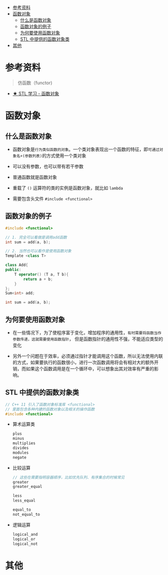 - [参考资料](#参考资料)
- [函数对象](#函数对象)
  - [什么是函数对象](#什么是函数对象)
  - [函数对象的例子](#函数对象的例子)
  - [为何要使用函数对象](#为何要使用函数对象)
  - [STL 中提供的函数对象类](#stl-中提供的函数对象类)
- [其他](#其他)

# 参考资料

> 仿函数（functor)

- [★ STL 学习 - 函数对象](https://www.cnblogs.com/gr-nick/p/3973137.html)

# 函数对象

## 什么是函数对象

- 函数对象是`行为类似函数的对象`。一个类对象表现出一个函数的特征，即`可通过对象名+(参数列表)`的方式使用一个类对象

- 可以没有参数，也可以带有若干参数

- 普通函数就是函数对象

- 重载了 `()` 运算符的类的实例是函数对象，就比如 `lambda`

- 需要包含头文件 `#include <functional>`

## 函数对象的例子

```cpp
#include <functional>

// 1. 完全可以看做是调用add函数
int sum = add(a, b);

// 2. 当然也可以看作是使用函数对象
Template <class T>

class Add{
public:
    T operator() (T a, T b){
        return a + b;
    }
};
Sum<int> add;

int sum = add(a, b);
```

## 为何要使用函数对象

- 在一些情况下，为了使程序富于变化，增加程序的通用性，`有时需要将函数当作参数传递，这就需要使用函数指针`， 但是函数指针的通用性不强，不能适应类型的变化

- 另外一个问题在于效率，必须通过指针才能调用这个函数，所以无法使用内联的方式，如果要执行的函数很小，进行一次函数调用将会有相对大的额外开销，而如果这个函数调用是在一个循环中，可以想象出其对效率有严重的影响。

## STL 中提供的函数对象类

```c++
// C++ 11 引入了函数对象标准库 <functional>
// 里面包含各种内建的函数对象以及相关的操作函数
#include <functional>
```

- 算术运算类

  ```cpp
  plus
  minus
  multiplies
  divides
  modules
  negate
  ```

- 比较运算

  ```cpp
  // 这些在需要指明容器顺序，比如优先队列、有序集合的时候常见
  greater
  greater_equal

  less
  less_equal

  equal_to
  not_equal_to
  ```

- 逻辑运算

  ```cpp
  logical_and
  logical_or
  logical_not
  ```

# 其他
